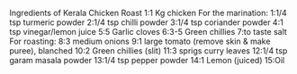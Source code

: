 Ingredients of Kerala Chicken Roast
1:1 Kg chicken
For the marination:
1:1/4 tsp turmeric powder
2:1/4 tsp chilli powder
3:1/4 tsp coriander powder
4:1 tsp vinegar/lemon juice
5:5 Garlic cloves
6:3-5 Green chillies
7:to taste salt
For roasting:
8:3 medium onions
9:1 large tomato (remove skin & make puree), blanched
10:2 Green chillies (slit)
11:3 sprigs curry leaves
12:1/4 tsp garam masala powder
13:1/4 tsp pepper powder
14:1 Lemon (juiced)
15:Oil